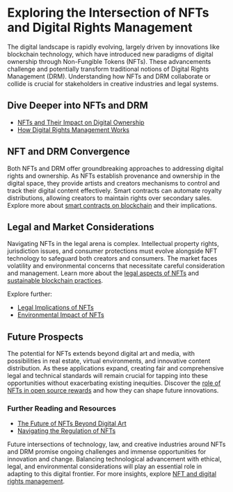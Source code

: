 # Exploring the Intersection of NFTs and Digital Rights Management

The digital landscape is rapidly evolving, largely driven by innovations like blockchain technology, which have introduced new paradigms of digital ownership through Non-Fungible Tokens (NFTs). These advancements challenge and potentially transform traditional notions of Digital Rights Management (DRM). Understanding how NFTs and DRM collaborate or collide is crucial for stakeholders in creative industries and legal systems.

## Dive Deeper into NFTs and DRM

- [NFTs and Their Impact on Digital Ownership](https://www.investopedia.com/nft-non-fungible-tokens-5115211)
- [How Digital Rights Management Works](https://www.techopedia.com/definition/2337/digital-rights-management-drm)

## NFT and DRM Convergence

Both NFTs and DRM offer groundbreaking approaches to addressing digital rights and ownership. As NFTs establish provenance and ownership in the digital space, they provide artists and creators mechanisms to control and track their digital content effectively. Smart contracts can automate royalty distributions, allowing creators to maintain rights over secondary sales. Explore more about [smart contracts on blockchain](https://www.license-token.com/wiki/smart-contracts-on-blockchain) and their implications.

## Legal and Market Considerations

Navigating NFTs in the legal arena is complex. Intellectual property rights, jurisdiction issues, and consumer protections must evolve alongside NFT technology to safeguard both creators and consumers. The market faces volatility and environmental concerns that necessitate careful consideration and management. Learn more about the [legal aspects of NFTs](https://www.license-token.com/wiki/legal-aspects-of-nf-ts) and [sustainable blockchain practices](https://www.license-token.com/wiki/sustainable-blockchain-practices).

Explore further:
- [Legal Implications of NFTs](https://www.forbes.com/sites/legalentertainment/2021/07/01/nft-art-legal-issues)
- [Environmental Impact of NFTs](https://earth.org/data_visualization/the-environmental-impact-of-nfts/)

## Future Prospects

The potential for NFTs extends beyond digital art and media, with possibilities in real estate, virtual environments, and innovative content distribution. As these applications expand, creating fair and comprehensive legal and technical standards will remain crucial for tapping into these opportunities without exacerbating existing inequities. Discover the [role of NFTs in open source rewards](https://www.license-token.com/wiki/the-role-of-nf-ts-in-open-source-rewards) and how they can shape future innovations.

### Further Reading and Resources

- [The Future of NFTs Beyond Digital Art](https://www.businessinsider.com/future-of-nfts-real-estate-insurance-healthcare-2021-4)
- [Navigating the Regulation of NFTs](https://www.cnbc.com/2021/03/14/nfts-pose-intellectual-property-challenges-lawyers.html)

Future intersections of technology, law, and creative industries around NFTs and DRM promise ongoing challenges and immense opportunities for innovation and change. Balancing technological advancement with ethical, legal, and environmental considerations will play an essential role in adapting to this digital frontier. For more insights, explore [NFT and digital rights management](https://www.license-token.com/wiki/nft-and-digital-rights-management).